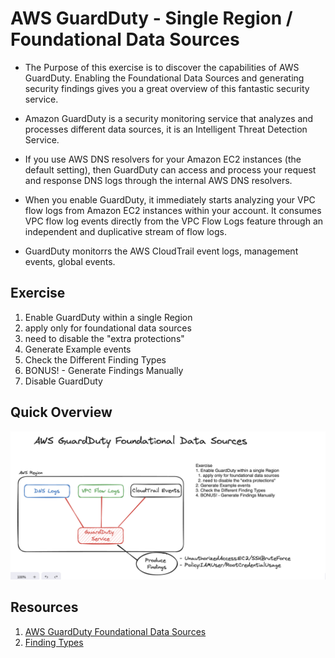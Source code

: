 # AWS GuardDuty - Single Region / Foundational Data Sources
- The Purpose of this exercise is to discover the capabilities of AWS GuardDuty. Enabling the Foundational Data Sources and generating security findings gives you a great overview of this fantastic security service.
- Amazon GuardDuty is a security monitoring service that analyzes and processes different data sources, it is an Intelligent Threat Detection Service.

- If you use AWS DNS resolvers for your Amazon EC2 instances (the default setting), then GuardDuty can access and process your request and response DNS logs through the internal AWS DNS resolvers.
- When you enable GuardDuty, it immediately starts analyzing your VPC flow logs from Amazon EC2 instances within your account. It consumes VPC flow log events directly from the VPC Flow Logs feature through an independent and duplicative stream of flow logs.
- GuardDuty monitorrs the AWS CloudTrail event logs, management events, global events. 

## Exercise
1. Enable GuardDuty within a single Region
  1. apply only for foundational data sources
  1. need to disable the "extra protections"
1. Generate Example events
1. Check the Different Finding Types
1. BONUS! - Generate Findings Manually
1. Disable GuardDuty

## Quick Overview
![AWS GuardDuty - Single Region / Foundational Data Sources](./guardduty-single-region-foundational-01.png)

## Resources
1. [AWS GuardDuty Foundational Data Sources](https://docs.aws.amazon.com/guardduty/latest/ug/guardduty_data-sources.html#guardduty_dns)
1. [Finding Types](https://docs.aws.amazon.com/guardduty/latest/ug/guardduty_finding-types-active.html)